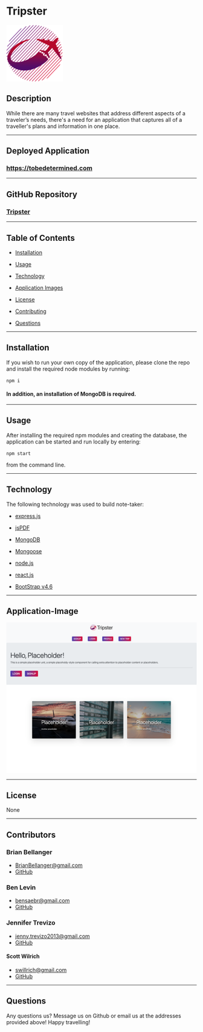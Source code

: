 # Tripster

![Tripster](./client/public/images/logo150x150.png "Tripster")

## Description

While there are many travel websites that address different aspects of a traveler’s needs, there's a need for an application that captures all of a traveller's plans and information in one place.

---

## Deployed Application

### https://tobedetermined.com

---

## GitHub Repository

### [Tripster](https://github.com/jtrevz/project3)


---

## Table of Contents

* [Installation](#installation)

* [Usage](#usage)

* [Technology](#technology)

* [Application Images](#Application-Images)

* [License](#license)

* [Contributing](#Contributing)

* [Questions](#Questions)

---

## Installation

If you wish to run your own copy of the application, please clone the repo and install the required node modules by running:

```
npm i
```
#### In addition, an installation of MongoDB is required.
---

## Usage

After installing the required npm modules and creating the database, the application can be started and run locally by entering:

```
npm start
```
from the command line.  

---

## Technology

The following technology was used to build note-taker:

  * [express.js](https://www.npmjs.com/package/express)

  * [jsPDF](https://www.npmjs.com/package/jspdf)

  * [MongoDB](https://www.mongodb.com/)

  * [Mongoose](https://www.npmjs.com/package/mongoose)

  * [node.js](https://nodejs.org/en/)

  * [react.js](https://www.npmjs.com/package/react)

  * [BootStrap v4.6](https://getbootstrap.com/docs/4.6/getting-started/introduction/)

---

## Application-Image
![Screenshot](./client/public/images/tripster.png "Screenshot")

---


## License

None

---

## Contributors

### Brian Bellanger
* BrianBellanger@gmail.com
* [GitHub](https://github.com/BrianBellanger)

### Ben Levin
* bensaebr@gmail.com
* [GitHub](https://github.com/Saebr)

### Jennifer Trevizo
* jenny.trevizo2013@gmail.com
* [GitHub](https://github.com/jtrevz)

#### Scott Wilrich 
* swillrich@gmail.com
* [GitHub](https://github.com/swillrich5)

---

## Questions

Any questions us? Message us on Github or email us at the addresses provided above!  Happy travelling!
